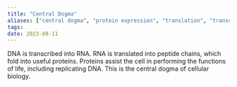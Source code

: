 ```yaml
---
title: "Central Dogma"
aliases: ["central dogma", "protein expression", "translation", "transcription"]
tags:
date: 2023-08-11
---
```


DNA is transcribed into RNA. RNA is translated into peptide chains, which fold into useful proteins. Proteins assist the cell in performing the functions of life, including replicating DNA. This is the central dogma of cellular biology.